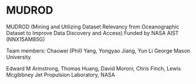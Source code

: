 # MUDROD

MUDROD (Mining and Utilizing Dataset Relevancy from Oceanographic Dataset to Improve Data Discovery and Access) 
Funded by NASA AIST (NNX15AM85G) 

Team members:
Chaowei (Phil) Yang, Yongyao Jiang, Yun Li
George Mason University

Edward M Armstrong, Thomas Huang, David Moroni, Chris Finch, Lewis Mcgibbney
Jet Propulsion Laboratory, NASA

